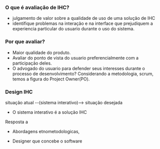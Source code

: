### O que é avaliação de IHC?
- julgamento de valor sobre a qualidade de uso de uma solução de IHC
- identifique problemas na interação e na interface que prejudiquem a experiencia particular do usuario
durante o uso do sistema.

### Por que avaliar?
- Maior qualidade do produto.
- Avaliar do ponto de vista do usuario preferencialmente com a participação deles.
- O advogado do usuario para defender seus interesses durante o processo de desenvolvimento? 
Considerando a metodologia, scrum, temos a figura do Project Owner(PO).


### Design IHC
situação atual --(sistema interativo)--> situação desejada
- O sistema interativo é a solução IHC


Resposta a
- Abordagens etnometodologicas, 



- Designer que concebe o software